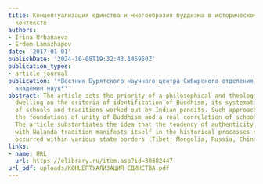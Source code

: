 ```yaml
---
title: Концептуализация единства и многообразия буддизма в историческом и современном
  контексте
authors:
- Irina Urbanaeva
- Erdem Lamazhapov
date: '2017-01-01'
publishDate: '2024-10-08T19:32:43.146960Z'
publication_types:
- article-journal
publication: '*Вестник Бурятского научного центра Сибирского отделения Российской
  академии наук*'
abstract: The article sets the priority of a philosophical and theological approach
  dwelling on the criteria of identification of Buddhism, its systematization, classification
  of schools and traditions worked out by Indian pandits. Such approach allows understanding
  the foundations of unity of Buddhism and a real correlation of schools and traditions.
  The article substantiates the idea that the tendency of authenticity associated
  with Nalanda tradition manifests itself in the historical processes of Buddhism
  occurred within various state borders (Tibet, Mongolia, Russia, China, Japan, Korea).
links:
- name: URL
  url: https://elibrary.ru/item.asp?id=30382447
url_pdf: uploads/КОНЦЕПТУАЛИЗАЦИЯ ЕДИНСТВА.pdf
---
```

